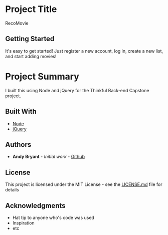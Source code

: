 # Project Title

RecoMovie

## Getting Started

It's easy to get started! Just register a new account, log in, create a new list, and start adding movies!

# Project Summary

I built this using Node and jQuery for the Thinkful Back-end Capstone project.

## Built With

* [Node](https://github.com/nodejs/node)
* [jQuery](https://github.com/jquery/jquery)

## Authors

* **Andy Bryant** - *Initial work* - [Github](https://github.com/andymbryant)

## License

This project is licensed under the MIT License - see the [LICENSE.md](LICENSE.md) file for details

## Acknowledgments

* Hat tip to anyone who's code was used
* Inspiration
* etc
